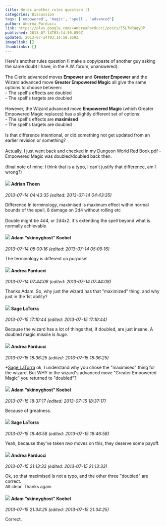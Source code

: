 ```yaml
---
title: Heres another rules question (I
categories: Discussion
tags: ['empowered', 'magic', 'spell', 'advanced']
author: Andrea Parducci
link: https://plus.google.com/+AndreaParducci/posts/T5L7NRWqyDP
published: 2013-07-14T03:14:50.859Z
updated: 2013-07-14T03:14:50.859Z
imagelink: []
thumblinks: []
---
```


Here&#39;s another rules question (I make a copy/paste of another guy asking the same doubt I have, in the A.W. forum, unanswered):<br /><br />The Cleric advanced moves <b>Empower</b> and <b>Greater Empower</b> and the Wizard advanced move <b>Greater Empowered Magic</b> all give the same options to choose between:<br />- The spell&#39;s effects are doubled<br />- The spell&#39;s targets are doubled<br /><br />However, the Wizard advanced move <b>Empowered Magic</b> (which Greater Empowered Magic replaces) has a slightly different set of options:<br />- The spell&#39;s effects are <b>maximised</b><br />- The spell&#39;s targets are doubled<br /><br />Is that difference intentional, or did something not get updated from an earlier revision or something?<br /><br />Actually, I just went back and checked in my Dungeon World Red Book pdf - Empowered Magic was doubled/doubled back then.<br /><br />(final note of mine: I think that is a typo, I can&#39;t justify that difference, am I wrong?)
<div id='comment z12ze5i5zsfmzjwgv04cc3y45k3eifu434g'>
  <h4><img src='{{site.baseurl}}//images/avatars/113847025671240258531_photo.jpg'> Adrian Thoen</h4>
      <p><cite>2013-07-14 04:43:35 (edited: 2013-07-14 04:43:35)</cite></p>
        <p>Difference In terminology, maximised is maximum effect within normal bounds of the spell, 8 damage on 2d4 without rolling etc<br /><br />Double might be 4d4, or 2d4x2. It&#39;s extending the spell beyond what is normally achievable.</p>
</div>
        

<div id='comment z12ze5i5zsfmzjwgv04cc3y45k3eifu434g'>
  <h4><img src='{{site.baseurl}}//images/avatars/112484087750169360510_photo.jpg'> Adam “skinnyghost” Koebel</h4>
      <p><cite>2013-07-14 05:09:16 (edited: 2013-07-14 05:09:16)</cite></p>
        <p>The terminology is different on purpose!</p>
</div>
        

<div id='comment z12ze5i5zsfmzjwgv04cc3y45k3eifu434g'>
  <h4><img src='{{site.baseurl}}//images/avatars/101076298485951808085_photo.jpg'> Andrea Parducci</h4>
      <p><cite>2013-07-14 07:44:08 (edited: 2013-07-14 07:44:08)</cite></p>
        <p>Thanks Adam. So, why just the wizard has that &quot;maximized&quot; thing, and why just in the 1st ability?</p>
</div>
        

<div id='comment z12ze5i5zsfmzjwgv04cc3y45k3eifu434g'>
  <h4><img src='{{site.baseurl}}//images/avatars/117415966179711277938_photo.jpg'> Sage LaTorra</h4>
      <p><cite>2013-07-15 17:10:44 (edited: 2013-07-15 17:10:44)</cite></p>
        <p>Because the wizard has a lot of things that, if doubled, are just insane. A doubled magic missile is <i>huge.</i></p>
</div>
        

<div id='comment z12ze5i5zsfmzjwgv04cc3y45k3eifu434g'>
  <h4><img src='{{site.baseurl}}//images/avatars/101076298485951808085_photo.jpg'> Andrea Parducci</h4>
      <p><cite>2013-07-15 18:36:25 (edited: 2013-07-15 18:36:25)</cite></p>
        <p><span class="proflinkWrapper"><span class="proflinkPrefix">+</span><a class="proflink" href="https://plus.google.com/117415966179711277938" oid="117415966179711277938">Sage LaTorra</a></span> ok, I understand why you chose the &quot;maximised&quot; thing for the wizard. But WHY in the wizard&#39;s advanced move &quot;Greater Empowered Magic&quot; you returned to &quot;doubled&quot;?</p>
</div>
        

<div id='comment z12ze5i5zsfmzjwgv04cc3y45k3eifu434g'>
  <h4><img src='{{site.baseurl}}//images/avatars/112484087750169360510_photo.jpg'> Adam “skinnyghost” Koebel</h4>
      <p><cite>2013-07-15 18:37:17 (edited: 2013-07-15 18:37:17)</cite></p>
        <p>Because of greatness.</p>
</div>
        

<div id='comment z12ze5i5zsfmzjwgv04cc3y45k3eifu434g'>
  <h4><img src='{{site.baseurl}}//images/avatars/117415966179711277938_photo.jpg'> Sage LaTorra</h4>
      <p><cite>2013-07-15 18:46:58 (edited: 2013-07-15 18:46:58)</cite></p>
        <p>Yeah, because they&#39;ve taken <i>two</i> moves on this, they deserve some payoff.</p>
</div>
        

<div id='comment z12ze5i5zsfmzjwgv04cc3y45k3eifu434g'>
  <h4><img src='{{site.baseurl}}//images/avatars/101076298485951808085_photo.jpg'> Andrea Parducci</h4>
      <p><cite>2013-07-15 21:13:33 (edited: 2013-07-15 21:13:33)</cite></p>
        <p>Ok, so that maximised is not a typo, and the other three &quot;doubled&quot; are correct.<br />All clear. Thanks again.</p>
</div>
        

<div id='comment z12ze5i5zsfmzjwgv04cc3y45k3eifu434g'>
  <h4><img src='{{site.baseurl}}//images/avatars/112484087750169360510_photo.jpg'> Adam “skinnyghost” Koebel</h4>
      <p><cite>2013-07-15 21:34:25 (edited: 2013-07-15 21:34:25)</cite></p>
        <p>Correct.</p>
</div>
        